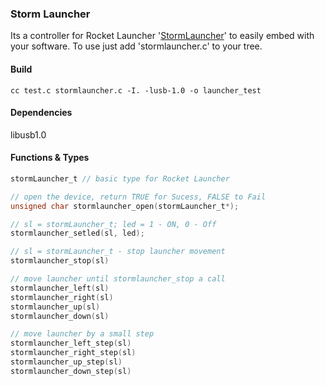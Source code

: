 ### Storm Launcher

Its a controller for Rocket Launcher '[StormLauncher](http://dreamcheeky.com/thunder-missile-launcher)' to easily embed with your software. To use just add 'stormlauncher.c' to your tree.


#### Build

```
cc test.c stormlauncher.c -I. -lusb-1.0 -o launcher_test
```

#### Dependencies

libusb1.0

#### Functions & Types

```C
stormLauncher_t // basic type for Rocket Launcher

// open the device, return TRUE for Sucess, FALSE to Fail
unsigned char stormlauncher_open(stormLauncher_t*);

// sl = stormLauncher_t; led = 1 - ON, 0 - Off
stormlauncher_setled(sl, led);

// sl = stormLauncher_t - stop launcher movement
stormlauncher_stop(sl)

// move launcher until stormlauncher_stop a call
stormlauncher_left(sl)
stormlauncher_right(sl)
stormlauncher_up(sl)
stormlauncher_down(sl)

// move launcher by a small step
stormlauncher_left_step(sl)
stormlauncher_right_step(sl)
stormlauncher_up_step(sl)
stormlauncher_down_step(sl)

```
